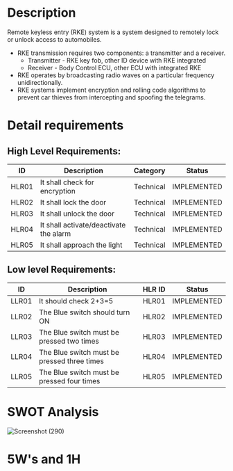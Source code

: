 # Description

Remote keyless entry (RKE) system is a system designed to remotely lock or unlock access to automobiles. 
- RKE transmission requires two components: a transmitter and a receiver. 
  - Transmitter - RKE key fob, other ID device with RKE integrated 
  -	Receiver - Body Control ECU, other ECU with integrated RKE 
-	 RKE operates by broadcasting radio waves on a particular frequency unidirectionally. 
-	RKE systems implement encryption and rolling code algorithms to prevent car thieves from intercepting and spoofing the telegrams. 


# Detail requirements
## High Level Requirements:
| ID | Description | Category | Status |
| --- | --- | --- | --- |
| HLR01 |It shall check for encryption   | Technical | IMPLEMENTED  |
| HLR02 |It shall lock the door  | Technical |  IMPLEMENTED |
| HLR03 |It shall unlock the door  | Technical |  IMPLEMENTED |
| HLR04 |It shall activate/deactivate the alarm  | Technical | IMPLEMENTED  |
| HLR05 |It shall approach the light  | Technical | IMPLEMENTED  |

## Low level Requirements:
| ID | Description | HLR ID | Status |
| --- | --- | --- | --- |
| LLR01 | It should check 2+3=5  | HLR01 | IMPLEMENTED  |
| LLR02 | The Blue switch should turn ON |HLR02  |  IMPLEMENTED |
| LLR03 | The Blue switch must be pressed two times | HLR03 |  IMPLEMENTED |
| LLR04 | The Blue switch must be pressed three times | HLR04 | IMPLEMENTED  |
| LLR05 | The Blue switch must be pressed four times | HLR05 | IMPLEMENTED  |

# SWOT Analysis

![Screenshot (290)](https://user-images.githubusercontent.com/42509490/157840229-19f99e39-03a1-4947-9316-0cb7d4dfc2ae.png)

# 5W's and 1H
